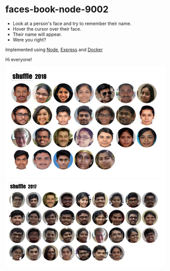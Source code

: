 # faces-book-node-9002
- Look at a person's face and try to remember their name.
- Hover the cursor over their face.
- Their name will appear.
- Were you right?

Implemented using
[Node](https://nodejs.org/en/),
[Express](https://expressjs.com/) and
[Docker](https://www.docker.com/)

Hi everyone!

![screenshot-2018](/img/faces-book-2018.jpg)
![screenshot-2017](/img/faces-book-2017.jpg)
